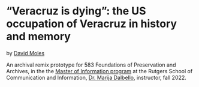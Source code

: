 # “Veracruz is dying”: the US occupation of Veracruz in history and memory

by [David Moles](https://dmoles.info/)

An archival remix prototype for 583 Foundations of Preservation and Archives,
in the the [Master of Information program](https://comminfo.rutgers.edu/graduate-programs/master-information)
at the Rutgers School of Communication and Information, 
[Dr. Marija Dalbello](https://comminfo.rutgers.edu/dalbello-marija),
instructor, fall 2022.
